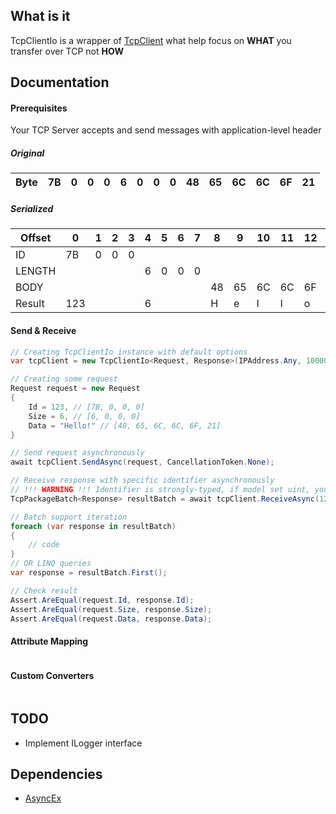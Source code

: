 ## What is it
TcpClientIo is a wrapper of [TcpClient](https://github.com/dotnet/runtime/blob/c7a246c000747ec728ac862b7a503348b103df0e/src/libraries/System.Net.Sockets/src/System/Net/Sockets/TCPClient.cs "Source Code dotnet/corefx/TCPClient.cs") what help focus on **WHAT** you transfer over TCP not **HOW**
## Documentation
#### Prerequisites
Your TCP Server accepts and send messages with application-level header

##### Original
| Byte | 7B | 0 | 0 | 0 | 6 | 0 | 0 | 0 | 48 | 65 | 6C | 6C | 6F | 21 |
|------|----|---|---|---|---|---|---|---|----|----|----|----|----|----|
##### Serialized
| Offset         | 0  | 1 | 2 | 3 | 4 | 5 | 6 | 7 | 8  | 9  | 10 | 11 | 12 | 13 |
|---------------|----|---|---|---|---|---|---|---|----|----|----|----|----|----|
| ID            | 7B | 0 | 0 | 0 |   |   |   |   |    |    |    |    |    |    |
| LENGTH        |    |   |   |   | 6 | 0 | 0 | 0 |    |    |    |    |    |    |
| BODY          |    |   |   |   |   |   |   |   | 48 | 65 | 6C | 6C | 6F | 21 |
| Result        | 123 |  |   |   | 6 |   |   |   |  H |  e |  l |  l |  o |  ! |
#### Send & Receive
```c#
// Creating TcpClientIo instance with default options
var tcpClient = new TcpClientIo<Request, Response>(IPAddress.Any, 10000, TcpClientIoOptions.Default));

// Creating some request
Request request = new Request
{
    Id = 123, // [7B, 0, 0, 0]
    Size = 6, // [6, 0, 0, 0]
    Data = "Hello!" // [48, 65, 6C, 6C, 6F, 21]
}

// Send request asynchronously
await tcpClient.SendAsync(request, CancellationToken.None);

// Receive response with specific identifier asynchronously
// !!! WARNING !!! Identifier is strongly-typed, if model set uint, you must pass it uint too
TcpPackageBatch<Response> resultBatch = await tcpClient.ReceiveAsync(123, CancellationToken.None);

// Batch support iteration
foreach (var response in resultBatch)
{
    // code
}
// OR LINQ queries
var response = resultBatch.First();

// Check result
Assert.AreEqual(request.Id, response.Id);
Assert.AreEqual(request.Size, response.Size);
Assert.AreEqual(request.Data, response.Data);
```
#### Attribute Mapping
```c#

```
#### Custom Converters
```c#

```
## TODO
 - Implement ILogger interface
## Dependencies
* [AsyncEx](https://github.com/StephenCleary/AsyncEx)